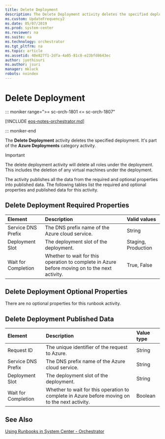 ```yaml
---
title: Delete Deployment
description: The Delete Deployment activity deletes the specified deployment.
ms.custom: UpdateFrequency2
ms.date: 05/07/2019
ms.prod: system-center
ms.reviewer: na
ms.suite: na
ms.technology: orchestrator
ms.tgt_pltfrm: na
ms.topic: article
ms.assetid: 40e827f1-2dfa-4a05-81c8-e23bfd8643ec
author: jyothisuri
ms.author: jsuri
manager: mkluck
robots: noindex
---
```

# Delete Deployment

::: moniker range=">= sc-orch-1801 <= sc-orch-1807"

[!INCLUDE [eos-notes-orchestrator.md](../includes/eos-notes-orchestrator.md)]

::: moniker-end

The **Delete Deployment** activity deletes the specified deployment. It's part of the **Azure Deployments** category activity.

>[!IMPORTANT]
>The delete deployment activity will delete all roles under the deployment. This includes the deletion of any virtual machines under the deployment.

The activity publishes all the data from the required and optional properties into published data. The following tables list the required and optional properties and published data for this activity.

## Delete Deployment Required Properties

| **Element**   | **Description**   | **Valid values**   |
|:---|:---|:---|
| Service DNS Prefix  | The DNS prefix name of the Azure cloud service.   | String   |
| Deployment Slot   | The deployment slot of the deployment.   | Staging, Production |
| Wait for Completion | Whether to wait for this operation to complete in Azure before moving on to the next activity. | True, False   |

## Delete Deployment Optional Properties

There are no optional properties for this runbook activity.

## Delete Deployment Published Data

| **Element**   | **Description**   | **Value type** |
|:---|:---|:---|
| Request ID   | The unique identifier of the request to Azure.   | String   |
| Service DNS Prefix  | The DNS prefix name of the Azure cloud service.   | String   |
| Deployment Slot   | The deployment slot of the deployment.   | String   |
| Wait for Completion | Whether to wait for this operation to complete in Azure before moving on to the next activity. | Boolean   |

## See Also

[Using Runbooks in System Center - Orchestrator](design-and-build-runbooks.md)
